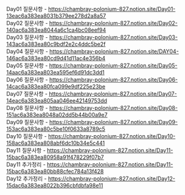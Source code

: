 Day01 질문사항 - https://chambray-polonium-827.notion.site/Day01-13eac6a383ea8031b379ee278d2a8a57 <br>
Day02 질문사항 - https://chambray-polonium-827.notion.site/Day02-140ac6a383ea8044a6c1ca4bc08eef94 <br>
Day03 질문사항 - https://chambray-polonium-827.notion.site/Day03-143ac6a383ea80c9bdf2e2c4ddc5be2f <br>
Day04 질문사항 - https://chambray-polonium-827.notion.site/DAY04-146ac6a383ea80cd9d41d11ac4e356b4 <br>
Day05 질문사항 - https://chambray-polonium-827.notion.site/Day05-14aac6a383ea803ea595ef6d91dc3dd1 <br>
Day06 질문사항 - https://chambray-polonium-827.notion.site/Day06-14cac6a383ea80fca099e9df225e23be <br>
Day07 질문사항 - https://chambray-polonium-827.notion.site/Day07-14eac6a383ea805aa046ee42149753dd <br>
Day08 질문사항 - https://chambray-polonium-827.notion.site/Day08-151ac6a383ea8048a02dd5b44b00a9e7 <br>
Day09 질문사항 - https://chambray-polonium-827.notion.site/Day09-153ac6a383ea80c5be10f0633a8789c5 <br>
Day10 질문사항 - https://chambray-polonium-827.notion.site/Day10-158ac6a383ea808abf6dc10b34e5c441
  <br>
Day11 질문사항 - https://chambray-polonium-827.notion.site/Day11-15bac6a383ea80958a91f478229f07b7
  <br>
Day11 추가정리 - https://chambray-polonium-827.notion.site/Day11-15bac6a383ea80bb88cfec784a13f428
  <br>
Day12 추가정리 - https://chambray-polonium-827.notion.site/Day12-15dac6a383ea8022b396cbfdbfa98e11
  <br>

